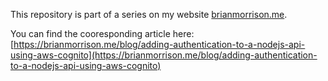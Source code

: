 This repository is part of a series on my website [brianmorrison.me](https://brianmorrison.me).

You can find the cooresponding article here: [https://brianmorrison.me/blog/adding-authentication-to-a-nodejs-api-using-aws-cognito](https://brianmorrison.me/blog/adding-authentication-to-a-nodejs-api-using-aws-cognito)
